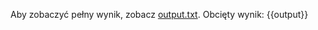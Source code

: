 Aby zobaczyć pełny wynik, zobacz [output.txt](persistent_data_path/output.txt).
Obcięty wynik:
{{output}}